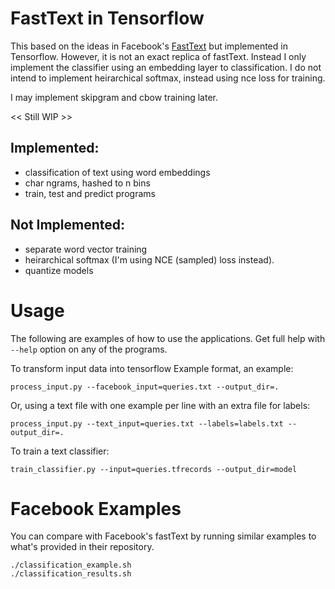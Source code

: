 # FastText in Tensorflow

This based on the ideas in Facebook's [FastText](https://github.com/facebookresearch/fastText) but implemented in
Tensorflow. However, it is not an exact replica of fastText. Instead I
only implement the classifier using an embedding layer to classification.
I do not intend to implement heirarchical softmax, instead using nce
loss for training.

I may implement skipgram and cbow training later.

<< Still WIP >>

## Implemented:
- classification of text using word embeddings
- char ngrams, hashed to n bins
- train, test and predict programs

## Not Implemented:
- separate word vector training
- heirarchical softmax (I'm using NCE (sampled) loss instead).
- quantize models

# Usage

The following are examples of how to use the applications. Get full help with
`--help` option on any of the programs.

To transform input data into tensorflow Example format, an example:

    process_input.py --facebook_input=queries.txt --output_dir=.

Or, using a text file with one example per line with an extra file for labels:

    process_input.py --text_input=queries.txt --labels=labels.txt --output_dir=.

To train a text classifier:

    train_classifier.py --input=queries.tfrecords --output_dir=model
    
# Facebook Examples

You can compare with Facebook's fastText by running similar examples
to what's provided in their repository.

    ./classification_example.sh
    ./classification_results.sh
